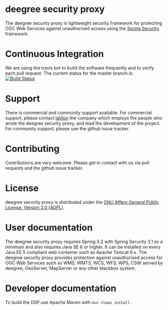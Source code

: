 deegree security proxy
======================

The deegree security proxy is lightweight security framework for protecting OGC Web Services against unauthorised access using the [Spring Security](http://projects.spring.io/spring-security/) framework. 

# Continuous Integration
We are using the travis bot to build the software frequently and to verify each pull request. The current status for the master branch is:
[![Build Status](https://travis-ci.org/tfr42/deegree-securityproxy.png?branch=master)](https://travis-ci.org/tfr42/deegree-securityproxy)

# Support
There is commercial and community support available. For commercial support, please contact [lat/lon](http://www.lat-lon.de/en) the company which employs the people who wrote the deegree security proxy, and lead the development of the project. For community support, please use the github issue tracker.

# Contributing
Contributions are very welcome. Please get in contact with us via pull requests and the github issue tracker.

# License
deegree security proxy is distributed under the [GNU Affero General Public License, Version 3.0 (AGPL)](http://www.gnu.org/licenses/agpl-3.0.html).

# User documentation
The deegree security proxy requires Spring 3.2 with Spring Security 3.1 as a minimum and also requires Java SE 6 or higher. It can be installed on every Java EE 5 compliant web container such as Apache Tomcat 6.x. The deegree security proxy provides protection against unauthorised access for OGC Web Services such as WMS, WMTS, WCS, WFS, WPS, CSW served by deegree, GeoServer, MapServer or any other blackbox system. 

# Developer documentation
To build the DSP use Apache Maven with `mvn clean install`.

